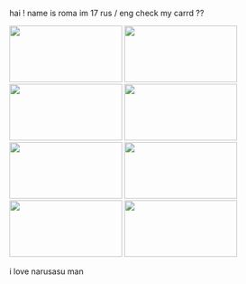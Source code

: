 hai ! name is roma im 17 rus / eng check my carrd ??

<img src="https://i.pinimg.com/originals/78/50/2f/78502f6bbc9821ddab3c6b2be716aeca.gif" width="200" height="100"/> </div> <img src="https://i.pinimg.com/originals/a3/35/69/a335697e7692de7f68d6efad5c9735e9.gif" width="200" height="100"/> </div> <img src="https://i.pinimg.com/originals/89/7c/7b/897c7b46878eca7631d5f1e69722dedd.gif" width="200" height="100"/> </div> <img src="https://i.pinimg.com/originals/34/03/6c/34036cbec7cc1ec8681c0141cad12483.gif" width="200" height="100"/> </div> <img src="https://i.pinimg.com/564x/91/2d/12/912d127013da1618daf6da3ecacf194d.jpg" width="200" height="100"/> </div> <img src="https://i.pinimg.com/564x/a8/ea/82/a8ea82c81814dc9e7a60c2b2bae61d08.jpg" width="200" height="100"/> </div> <img src="https://i.pinimg.com/originals/2e/1e/38/2e1e3878c452d3be80ad91128554a596.gif" width="200" height="100"/> </div> <img src="https://i.pinimg.com/originals/24/40/8a/24408ade7bacc4d5078a6cbe678dabb3.gif" width="200" height="100"/> </div> 

i love narusasu man
